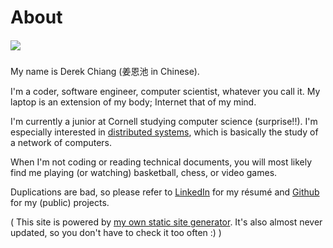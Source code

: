 # About

##### ![](/images/me.jpg)

My name is Derek Chiang (姜恩池 in Chinese).

I'm a coder, software engineer, computer scientist, whatever you call it.  My laptop is an extension of my body; Internet that of my mind.

I'm currently a junior at Cornell studying computer science (surprise!!). I'm especially interested in [distributed systems](http://en.wikipedia.org/wiki/Distributed_computing), which is basically the study of a network of computers.

When I'm not coding or reading technical documents, you will most likely find me playing (or watching) basketball, chess, or video games.

Duplications are bad, so please refer to [LinkedIn](http://www.linkedin.com/in/derekchiang93) for my résumé and [Github](https://github.com/derekchiang) for my (public) projects.

( This site is powered by [my own static site generator](https://github.com/derekchiang/node-markdown-site).  It's also almost never updated, so you don't have to check it too often :) )
